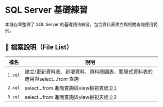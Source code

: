 # SQL Server 基礎練習

本儲存庫整理了 SQL Server 的基礎語法練習，包含資料表建立與相關查詢應用範例。

## 📁 檔案說明（File List）

| 檔名       | 說明                                               |
|------------|----------------------------------------------------|
| `1.sql`    | 建立/更新資料表、新增資料、資料庫圖表、關聯式資料表的應用與select...from 查詢 |
| `2.sql`    | select...from 進階查詢與view檢視表建立1 |
| `3.sql`    | select...from 進階查詢與view檢視表建立2 |
